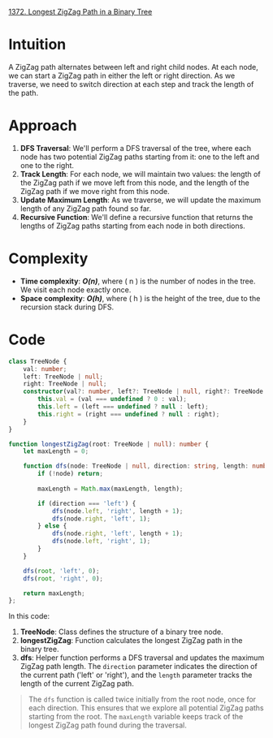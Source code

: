 [1372. Longest ZigZag Path in a Binary Tree](https://leetcode.com/problems/longest-zigzag-path-in-a-binary-tree/)

# Intuition
A ZigZag path alternates between left and right child nodes. At each node, we can start a ZigZag path in either the left or right direction. As we traverse, we need to switch direction at each step and track the length of the path.

# Approach
1. **DFS Traversal**: We'll perform a DFS traversal of the tree, where each node has two potential ZigZag paths starting from it: one to the left and one to the right.
2. **Track Length**: For each node, we will maintain two values: the length of the ZigZag path if we move left from this node, and the length of the ZigZag path if we move right from this node.
3. **Update Maximum Length**: As we traverse, we will update the maximum length of any ZigZag path found so far.
4. **Recursive Function**: We'll define a recursive function that returns the lengths of ZigZag paths starting from each node in both directions.

# Complexity
- **Time complexity**: ***O(n)***, where \( n \) is the number of nodes in the tree. We visit each node exactly once.
- **Space complexity**: ***O(h)***, where \( h \) is the height of the tree, due to the recursion stack during DFS.

# Code

```typescript
class TreeNode {
    val: number;
    left: TreeNode | null;
    right: TreeNode | null;
    constructor(val?: number, left?: TreeNode | null, right?: TreeNode | null) {
        this.val = (val === undefined ? 0 : val);
        this.left = (left === undefined ? null : left);
        this.right = (right === undefined ? null : right);
    }
}

function longestZigZag(root: TreeNode | null): number {
    let maxLength = 0;

    function dfs(node: TreeNode | null, direction: string, length: number): void {
        if (!node) return;
        
        maxLength = Math.max(maxLength, length);

        if (direction === 'left') {
            dfs(node.left, 'right', length + 1);
            dfs(node.right, 'left', 1);
        } else {
            dfs(node.right, 'left', length + 1);
            dfs(node.left, 'right', 1);
        }
    }

    dfs(root, 'left', 0);
    dfs(root, 'right', 0);

    return maxLength;
};

```

In this code:
1. **TreeNode**: Class defines the structure of a binary tree node.
2. **longestZigZag**: Function calculates the longest ZigZag path in the binary tree.
3. **dfs**: Helper function performs a DFS traversal and updates the maximum ZigZag path length. The `direction` parameter indicates the direction of the current path ('left' or 'right'), and the `length` parameter tracks the length of the current ZigZag path.

> The `dfs` function is called twice initially from the root node, once for each direction. This ensures that we explore all potential ZigZag paths starting from the root. The `maxLength` variable keeps track of the longest ZigZag path found during the traversal.